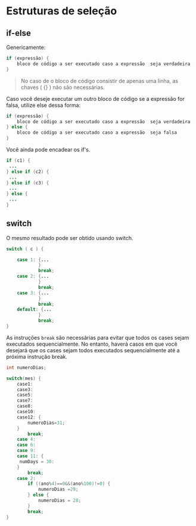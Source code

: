 # Estruturas de seleção

## if-else

Genericamente:

```java
if (expressão) {
    bloco de código a ser executado caso a expressão  seja verdadeira
}
```
> No caso de o bloco de código consistir de apenas uma linha, as chaves ( {} ) não são necessárias.

Caso você deseje executar um outro bloco de código se a expressão for falsa, utilize else dessa forma:

```java
if (expressão) {
    bloco de código a ser executado caso a expressão  seja verdadeira
} else {
    bloco de código a ser executado caso a expressão  seja falsa
}
```

Você ainda pode encadear os if's.

```java
if (c1) {
 ...
} else if (c2) {
 ...
} else if (c3) {
 ...
} else {
 ...
}
```

## switch

O mesmo resultado pode ser obtido usando switch.

```java
switch ( c ) {

    case 1: {...
            }
            break;
    case 2: {...
            }
            break;
    case 3: {...
            }
            break;
    default: {...
            }
            break;
}
```

As instruções `break` são necessárias para evitar que todos os cases sejam executados sequencialmente. No entanto, haverá casos em que você desejará que os cases sejam todos executados sequencialmente até a próxima instrução break.

```java
int numeroDias;

switch(mes) {
    case1:
    case3:
    case5:
    case7:
    case8:
    case10:
    case12: {
        numeroDias=31;
    }
        break;
    case 4:
    case 6:
    case 9:
    case 11: {
     numDays = 30:
    }
        break;
    case 2:
        if ((ano%4)==0&&(ano%100)!=0) {
            numeroDias =29;
        } else {
            numeroDias = 28;
        }
        break;
}
```
